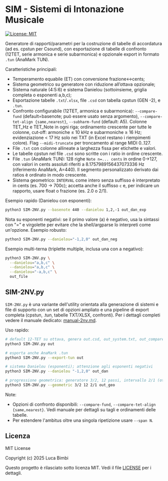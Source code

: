 # SIM - Sistemi di Intonazione Musicale

[![License: MIT](https://img.shields.io/badge/License-MIT-green.svg)](LICENSE)

Generatore di rapporti/parametri per la costruzione di tabelle di accordatura (ad es. cpstun per Csound),
con esportazione di tabelle di confronto (12TET, serie armonica e serie subarmonica) e opzionale export in formato `.tun` (AnaMark TUN).

Caratteristiche principali:
- Temperamento equabile (ET) con conversione frazione↔cents;
- Sistema geometrico su generatore con riduzione all’ottava opzionale;
- Sistema naturale (4:5:6) e sistema Danielou (sottoinsieme, griglia completa o esponenti a,b,c);
- Esportazione tabelle `.txt`/`.xlsx`, file `.csd` con tabella cpstun (GEN -2), e `.tun`.
- Confronto configurabile (12TET, armonica e subarmonica): `--compare-fund` (default=basenote; può essere usato senza argomento), `--compare-tet-align {same,nearest}`, `--subharm-fund` (default: A5). Colonne TET_Hz e TET_Note in ogni riga; ordinamento crescente per tutte le colonne, cut‑off: armoniche ≤ 10 kHz e subarmoniche ≥ 16 Hz; evidenziazione < 17 Hz solo nei TXT (in Excel restano i riempimenti colore). Flag `--midi-truncate` per troncamento al range MIDI 0..127.
- File `.txt` con colonne allineate a larghezza fissa per etichette e valori.
- Le tabelle cpstun nel file `.csd` sono scritte con i ratio in ordine crescente.
- File `.tun` (AnaMark TUN): 128 righe `Note n=... cents` in ordine 0→127, con valori in cents assoluti riferiti a 8.1757989156437073336 Hz (riferimento AnaMark, A=440). Il segmento personalizzato derivato dai ratios è ordinato in modo crescente.
- Sistema geometrico: `INTERVAL` come intero senza suffisso è interpretato in cents (es. 700 → 700c); accetta anche il suffisso `c` e, per indicare un rapporto, usare float o frazione (es. 2.0 o 2/1).

Esempio rapido (Danielou con esponenti):
```bash
python3 SIM-2NV.py --basenote 440 --danielou 1,2,-1 out_dan_exp
```

Nota su esponenti negativi: se il primo valore (a) è negativo, usa la sintassi con "=" e virgolette per evitare che la shell/argparse lo interpreti come un'opzione.
Esempio robusto:
```bash
python3 SIM-2NV.py --danielou="-1,2,0" out_dan_neg
```

Esempio multi-terna (triplette multiple, inclusa una con a negativo):
```bash
python3 SIM-2NV.py \
  --danielou="a,b,c" \
  --danielou="a,b,c" \
  --danielou="-a,b,c" \
  out_file
```

## SIM-2NV.py
`SIM-2NV.py` è una variante dell'utility orientata alla generazione di sistemi e file di supporto con un set di opzioni ampliato e una pipeline di export completa (cpstun, .tun, tabelle TXT/XLSX, confronti). Per i dettagli completi vedere il manuale dedicato: [manual-2nv.md](manual-2nv.md).

Uso rapido:
```bash
# default 12-TET su ottava, genera out.csd, out_system.txt, out_compare.txt
python3 SIM-2NV.py out

# esporta anche AnaMark .tun
python3 SIM-2NV.py --export-tun out

# sistema Danielou (esponenti); attenzione agli esponenti negativi
python3 SIM-2NV.py --danielou "-1,2,0" out_dan

# progressione geometrica: generatore 3/2, 12 passi, intervallo 2/1 (ottava)
python3 SIM-2NV.py --geometric 3/2 12 2/1 out_geo
```

Note:
- Opzioni di confronto disponibili: `--compare-fund`, `--compare-tet-align {same,nearest}`. Vedi manuale per dettagli su tagli e ordinamenti delle tabelle.
- Per estendere l'ambitus oltre una singola ripetizione usare `--span N`.

## Licenza
MIT License

Copyright (c) 2025 Luca Bimbi

Questo progetto è rilasciato sotto licenza MIT. Vedi il file [LICENSE](LICENSE) per i dettagli.
